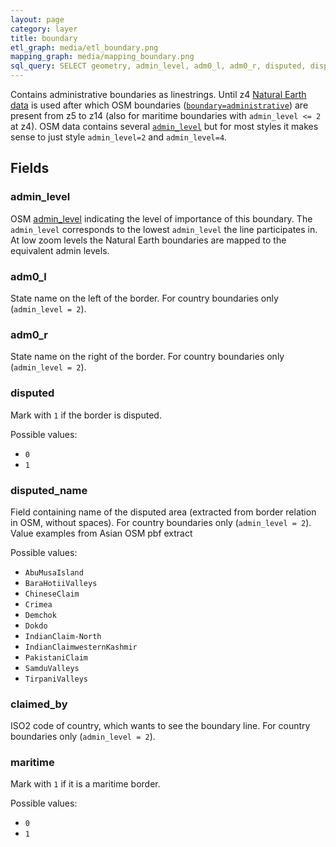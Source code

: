 ```yaml
---
layout: page
category: layer
title: boundary
etl_graph: media/etl_boundary.png
mapping_graph: media/mapping_boundary.png
sql_query: SELECT geometry, admin_level, adm0_l, adm0_r, disputed, disputed_name, claimed_by, maritime FROM layer_boundary(ST_SetSRID('BOX3D(-20037508.34 -20037508.34, 20037508.34 20037508.34)'::box3d, 3857 ), 14)
---
```

Contains administrative boundaries as linestrings.
Until z4 [Natural Earth data](http://www.naturalearthdata.com/downloads/) is used after which
OSM boundaries ([`boundary=administrative`](http://wiki.openstreetmap.org/wiki/Tag:boundary%3Dadministrative))
are present from z5 to z14 (also for maritime boundaries with `admin_level <= 2` at z4).
OSM data contains several [`admin_level`](http://wiki.openstreetmap.org/wiki/Tag:boundary%3Dadministrative#admin_level)
but for most styles it makes sense to just style `admin_level=2` and `admin_level=4`.

## Fields

### admin_level

OSM [admin_level](http://wiki.openstreetmap.org/wiki/Tag:boundary%3Dadministrative#admin_level)
indicating the level of importance of this boundary.
The `admin_level` corresponds to the lowest `admin_level`
the line participates in.
At low zoom levels the Natural Earth boundaries are mapped to the equivalent admin levels.

### adm0_l

State name on the left of the border. For country boundaries only (`admin_level = 2`).

### adm0_r

State name on the right of the border. For country boundaries only (`admin_level = 2`).

### disputed

Mark with `1` if the border is disputed.

Possible values:

- `0`
- `1`


### disputed_name

Field containing name of the disputed area (extracted from border relation in OSM, without spaces).
For country boundaries only (`admin_level = 2`).
Value examples from Asian OSM pbf extract

Possible values:

- `AbuMusaIsland`
- `BaraHotiiValleys`
- `ChineseClaim`
- `Crimea`
- `Demchok`
- `Dokdo`
- `IndianClaim-North`
- `IndianClaimwesternKashmir`
- `PakistaniClaim`
- `SamduValleys`
- `TirpaniValleys`


### claimed_by

ISO2 code of country, which wants to see the boundary line.
For country boundaries only (`admin_level = 2`).

### maritime

Mark with `1` if it is a maritime border.

Possible values:

- `0`
- `1`





